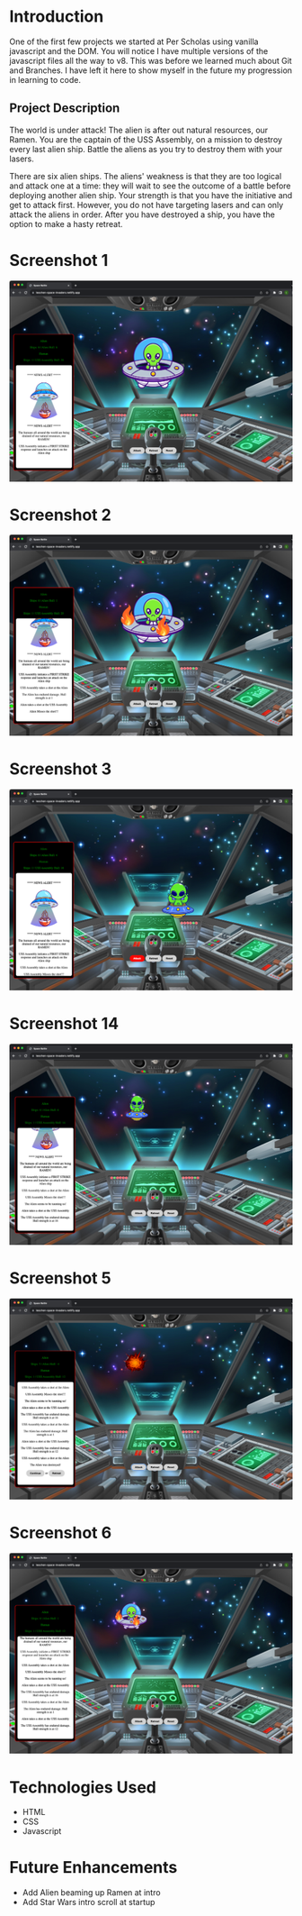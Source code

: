 # Introduction
One of the first few projects we started at Per Scholas using vanilla javascript and the DOM. You will notice I have multiple versions of the javascript files all the way to v8. This was before we learned much about Git and Branches. I have left it here to show myself in the future my progression in learning to code.

## Project Description
The world is under attack! The alien is after out natural resources, our Ramen. You are the captain of the USS Assembly, on a mission to destroy every last alien ship. Battle the aliens as you try to destroy them with your lasers.

There are six alien ships. The aliens' weakness is that they are too logical and attack one at a time: they will wait to see the outcome of a battle before deploying another alien ship. Your strength is that you have the initiative and get to attack first. However, you do not have targeting lasers and can only attack the aliens in order. After you have destroyed a ship, you have the option to make a hasty retreat.

# Screenshot 1
![1](imgs/thumb1.png)

# Screenshot 2
![2](imgs/thumb2.png)

# Screenshot 3
![3](imgs/thumb3.png)

# Screenshot 14
![4](imgs/thumb4.png)

# Screenshot 5
![5](imgs/thumb5.png)

# Screenshot 6
![6](imgs/thumb6.png)

# Technologies Used
- HTML
- CSS
- Javascript

# Future Enhancements
- Add Alien beaming up Ramen at intro
- Add Star Wars intro scroll at startup
